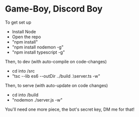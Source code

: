 # Game-Boy, Discord Boy

To get set up
* Install Node
* Open the repo
* "npm install"
* "npm install nodemon -g"
* "npm install typescript -g"

Then, to dev (with auto-compile on code-changes)
* cd into /src
* "tsc --lib es6 --outDir ../build .\server.ts -w"

Then, to serve (with auto-update on code changes)
* cd into /build 
* "nodemon ./server.js -w"

You'll need one more piece, the bot's secret key, DM me for that!
